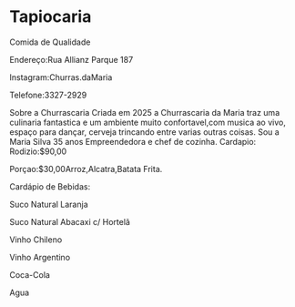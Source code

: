 # Tapiocaria
Comida de Qualidade

Endereço:Rua Allianz Parque 187

Instagram:Churras.daMaria

Telefone:3327-2929

Sobre a Churrascaria
Criada em 2025 a Churrascaria da Maria traz uma culinaria fantastica e um ambiente muito confortavel,com musica ao vivo, espaço para dançar, cerveja trincando entre varias outras coisas. Sou a Maria Silva 35 anos Empreendedora e chef de cozinha.
Cardapio:
Rodizio:$90,00


Porçao:$30,00Arroz,Alcatra,Batata Frita.


Cardápio de Bebidas:

Suco Natural Laranja


Suco Natural Abacaxi c/ Hortelã


Vinho Chileno


Vinho Argentino


Coca-Cola


Agua

